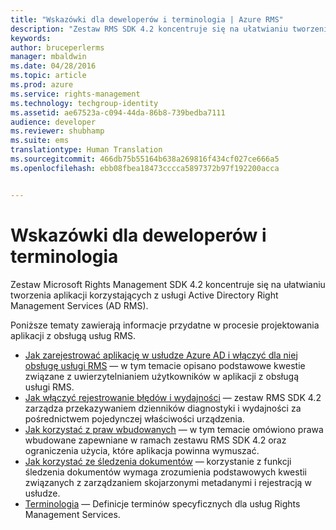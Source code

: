 ```yaml
---
title: "Wskazówki dla deweloperów i terminologia | Azure RMS"
description: "Zestaw RMS SDK 4.2 koncentruje się na ułatwianiu tworzenia aplikacji korzystających z ochrony informacji przy użyciu usługi AD RMS."
keywords: 
author: bruceperlerms
manager: mbaldwin
ms.date: 04/28/2016
ms.topic: article
ms.prod: azure
ms.service: rights-management
ms.technology: techgroup-identity
ms.assetid: ae67523a-c094-44da-86b8-739bedba7111
audience: developer
ms.reviewer: shubhamp
ms.suite: ems
translationtype: Human Translation
ms.sourcegitcommit: 466db75b55164b638a269816f434cf027ce666a5
ms.openlocfilehash: ebb08fbea18473cccca5897372b97f192200acca


---
```


# Wskazówki dla deweloperów i terminologia
Zestaw Microsoft Rights Management SDK 4.2 koncentruje się na ułatwianiu tworzenia aplikacji korzystających z usługi Active Directory Right Management Services (AD RMS).

Poniższe tematy zawierają informacje przydatne w procesie projektowania aplikacji z obsługą usług RMS.

- [Jak zarejestrować aplikację w usłudze Azure AD i włączyć dla niej obsługę usługi RMS](authentication-integration.md) — w tym temacie opisano podstawowe kwestie związane z uwierzytelnianiem użytkowników w aplikacji z obsługą usługi RMS.
- [Jak włączyć rejestrowanie błędów i wydajności](enabling-logging.md) — zestaw RMS SDK 4.2 zarządza przekazywaniem dzienników diagnostyki i wydajności za pośrednictwem pojedynczej właściwości urządzenia.
- [Jak korzystać z praw wbudowanych](built-in-rights-usage-restriction-reference.md) — w tym temacie omówiono prawa wbudowane zapewniane w ramach zestawu RMS SDK 4.2 oraz ograniczenia użycia, które aplikacja powinna wymuszać.
- [Jak korzystać ze śledzenia dokumentów](how-to-use-document-tracking.md) — korzystanie z funkcji śledzenia dokumentów wymaga zrozumienia podstawowych kwestii związanych z zarządzaniem skojarzonymi metadanymi i rejestracją w usłudze.
- [Terminologia](terms.md) — Definicje terminów specyficznych dla usług Rights Management Services.

 

 

 



<!--HONumber=Jun16_HO4-->


